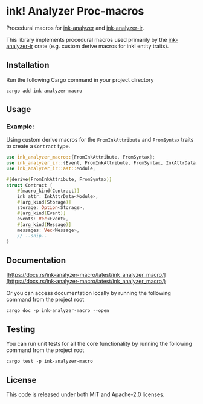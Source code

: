# ink! Analyzer Proc-macros

Procedural macros for [ink-analyzer](/crates/analyzer) and [ink-analyzer-ir](/crates/ir).

This library implements procedural macros used primarily by the [ink-analyzer-ir](/crates/ir) crate (e.g. custom derive macros for ink! entity traits).

## Installation

Run the following Cargo command in your project directory

```shell
cargo add ink-analyzer-macro
```

## Usage

### Example:
Using custom derive macros for the `FromInkAttribute` and `FromSyntax` traits to create a `Contract` type.

```rust
use ink_analyzer_macro::{FromInkAttribute, FromSyntax};
use ink_analyzer_ir::{Event, FromInkAttribute, FromSyntax, InkAttrData, InkAttribute, Message, Storage};
use ink_analyzer_ir::ast::Module;

#[derive(FromInkAttribute, FromSyntax)]
struct Contract {
    #[macro_kind(Contract)]
    ink_attr: InkAttrData<Module>,
    #[arg_kind(Storage)]
    storage: Option<Storage>,
    #[arg_kind(Event)]
    events: Vec<Event>,
    #[arg_kind(Message)]
    messages: Vec<Message>,
    // --snip--
}
```

## Documentation

[https://docs.rs/ink-analyzer-macro/latest/ink_analyzer_macro/](https://docs.rs/ink-analyzer-macro/latest/ink_analyzer_macro/)

Or you can access documentation locally by running the following command from the project root

```shell
cargo doc -p ink-analyzer-macro --open
```

## Testing

You can run unit tests for all the core functionality by running the following command from the project root

```shell
cargo test -p ink-analyzer-macro
```

## License

This code is released under both MIT and Apache-2.0 licenses.
